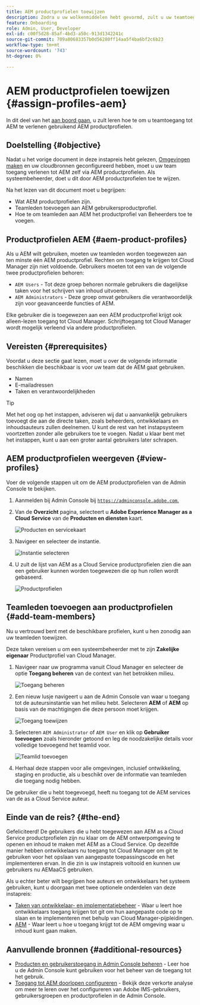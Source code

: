 ```yaml
---
title: AEM productprofielen toewijzen
description: Zodra u uw wolkenmiddelen hebt gevormd, zult u uw teamtoegang tot AEM moeten verlenen gebruikend AEM productprofielen.
feature: Onboarding
role: Admin, User, Developer
exl-id: c00f5d28-85af-4bd3-a50c-913d1342241c
source-git-commit: 709a80683357b0d56280ff14aa5f4ba6bf2c6b23
workflow-type: tm+mt
source-wordcount: '743'
ht-degree: 0%

---
```


# AEM productprofielen toewijzen {#assign-profiles-aem}

In dit deel van het [aan boord gaan,](overview.md) u zult leren hoe te om u teamtoegang tot AEM te verlenen gebruikend AEM productprofielen.

## Doelstelling {#objective}

Nadat u het vorige document in deze instapreis hebt gelezen, [Omgevingen maken](create-environments.md) en uw cloudbronnen geconfigureerd hebben, moet u uw team toegang verlenen tot AEM zelf via AEM productprofielen. Als systeembeheerder, doet u dit door AEM productprofielen toe te wijzen.

Na het lezen van dit document moet u begrijpen:

* Wat AEM productprofielen zijn.
* Teamleden toevoegen aan AEM gebruikersproductprofiel.
* Hoe te om teamleden aan AEM het productprofiel van Beheerders toe te voegen.

## Productprofielen AEM {#aem-product-profiles}

Als u AEM wilt gebruiken, moeten uw teamleden worden toegewezen aan ten minste één AEM productprofiel. Rechten om toegang te krijgen tot Cloud Manager zijn niet voldoende. Gebruikers moeten tot een van de volgende twee productprofielen behoren:

* `AEM Users` - Tot deze groep behoren normale gebruikers die dagelijkse taken voor het schrijven van inhoud uitvoeren.
* `AEM Administrators` - Deze groep omvat gebruikers die verantwoordelijk zijn voor geavanceerde functies of AEM.

Elke gebruiker die is toegewezen aan een AEM productprofiel krijgt ook alleen-lezen toegang tot Cloud Manager. Schrijftoegang tot Cloud Manager wordt mogelijk verleend via andere productprofielen.

## Vereisten {#prerequisites}

Voordat u deze sectie gaat lezen, moet u over de volgende informatie beschikken die beschikbaar is voor uw team dat de AEM gaat gebruiken.

* Namen
* E-mailadressen
* Taken en verantwoordelijkheden

>[!TIP]
>
>Met het oog op het instappen, adviseren wij dat u aanvankelijk gebruikers toevoegt die aan de directe taken, zoals beheerders, ontwikkelaars en inhoudsauteurs zullen deelnemen. U kunt de rest van het instapsysteem voortzetten zonder alle gebruikers toe te voegen. Nadat u klaar bent met het instappen, kunt u aan een groter aantal gebruikers later schrapen.

## AEM productprofielen weergeven {#view-profiles}

Voer de volgende stappen uit om de AEM productprofielen van de Admin Console te bekijken.

1. Aanmelden bij Admin Console bij [`https://adminconsole.adobe.com`.](https://adminconsole.adobe.com)

1. Van de **Overzicht** pagina, selecteert u **Adobe Experience Manager as a Cloud Service** van de **Producten en diensten** kaart.

   ![Producten en servicekaart](/help/journey-onboarding/assets/assign-team1.png)

1. Navigeer en selecteer de instantie.

   ![Instantie selecteren](/help/journey-onboarding/assets/cloud-profiles-1.png)

1. U zult de lijst van AEM as a Cloud Service productprofielen zien die aan een gebruiker kunnen worden toegewezen die op hun rollen wordt gebaseerd.

   ![Productprofielen](/help/journey-onboarding/assets/cloud-profiles-2.png)

## Teamleden toevoegen aan productprofielen {#add-team-members}

Nu u vertrouwd bent met de beschikbare profielen, kunt u hen zonodig aan uw teamleden toewijzen.

Deze taken vereisen u om een systeembeheerder met te zijn **Zakelijke eigenaar** Productprofiel van Cloud Manager.

1. Navigeer naar uw programma vanuit Cloud Manager en selecteer de optie **Toegang beheren** van de context van het betrokken milieu.

   ![Toegang beheren](/help/journey-onboarding/assets/add-team1.png)

1. Een nieuw lusje navigeert u aan de Admin Console van waar u toegang tot de auteursinstantie van het milieu hebt. Selecteren **AEM** of **AEM** op basis van de machtigingen die deze persoon moet krijgen.

   ![Toegang toewijzen](/help/journey-onboarding/assets/add-team2.png)

1. Selecteren `AEM Administrator` of `AEM User` en klik op **Gebruiker toevoegen** zoals hieronder getoond en leg de noodzakelijke details voor volledige toevoegend het teamlid voor.

   ![Teamlid toevoegen](/help/journey-onboarding/assets/add-team3.png)

1. Herhaal deze stappen voor alle omgevingen, inclusief ontwikkeling, staging en productie, als u beschikt over de informatie van teamleden die toegang nodig hebben.

De gebruiker die u hebt toegevoegd, heeft nu toegang tot de AEM services van de as a Cloud Service auteur.

## Einde van de reis? {#the-end}

Gefeliciteerd! De gebruikers die u hebt toegewezen aan AEM as a Cloud Service productprofielen zijn nu klaar om de AEM ontwerpomgeving te openen en inhoud te maken met AEM as a Cloud Service. Op dezelfde manier hebben ontwikkelaars nu toegang tot Cloud Manager om git te gebruiken voor het opslaan van aangepaste toepassingscode en het implementeren ervan. In die zin is uw instapreis voltooid en kunnen uw gebruikers nu AEMaaCS gebruiken.

Als u echter beter wilt begrijpen hoe auteurs en ontwikkelaars het systeem gebruiken, kunt u doorgaan met twee optionele onderdelen van deze instapreis:

* [Taken van ontwikkelaar- en implementatiebeheer](developers.md) - Waar u leert hoe ontwikkelaars toegang krijgen tot git om hun aangepaste code op te slaan en te implementeren met behulp van Cloud Manager-pijpleidingen.
* [AEM](aem-users.md) - Waar leert u hoe u toegang krijgt tot de AEM omgeving waar u inhoud kunt gaan maken.

## Aanvullende bronnen {#additional-resources}

* [Producten en gebruikerstoegang in Admin Console beheren](/help/security/ims-support.md#managing-products-and-user-access-in-admin-console) - Leer hoe u de Admin Console kunt gebruiken voor het beheer van de toegang tot het gebruik.
* [Toegang tot AEM doorlopen configureren](https://experienceleague.adobe.com/docs/experience-manager-learn/cloud-service/accessing/walk-through.html?lang=en) - Bekijk deze verkorte analyse om meer te leren over het configureren van Adobe IMS-gebruikers, gebruikersgroepen en productprofielen in de Admin Console.

